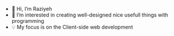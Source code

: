 - 👋 Hi, I’m Raziyeh
- 🤩 I’m interested in creating well-designed nice usefull things with programming
- 💡 My focus is on the Client-side web development 
<!-- - 💞️ I’m looking to collaborate on  -->
<!-- - 📫 How to reach me ... -->

<!---
raaziyeh/raaziyeh is a ✨ special ✨ repository because its `README.md` (this file) appears on your GitHub profile.
You can click the Preview link to take a look at your changes.
--->

